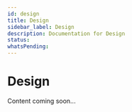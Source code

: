 ```yaml
---
id: design
title: Design
sidebar_label: Design
description: Documentation for Design
status: 
whatsPending: 
---
```


# Design

Content coming soon...


